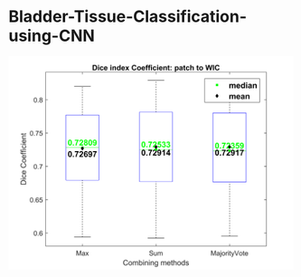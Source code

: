 # Bladder-Tissue-Classification-using-CNN

![alt text](confusionMatric_ROC_and_DSC/DC_boxplot.png "Description goes here")
